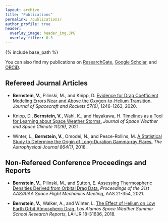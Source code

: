 ```yaml
---
layout: archive
title: "Publications"
permalink: /publications/
author_profile: true
header:
  overlay_image: header_img.JPG
  overlay_filter: 0.3
---
```

{% include base_path %}

  You can also find my publications on <a href="https://www.researchgate.net/profile/Valerie-Bernstein/research">ResearchGate</a>, <a href="https://scholar.google.com/citations?user=qM2RFKoAAAAJ&hl=en">Google Scholar</a>, and <a href="https://orcid.org/0000-0002-4467-6112">ORCiD</a>.

<!--- below converts page to collection --->
<!---
{% for post in site.publications reversed %}
  {% include archive-single.html %}
{% endfor %}
--->

Refereed Journal Articles
------

* <b>Bernstein, V.</b>, Pilinski, M., and Knipp, D. [Evidence for Drag Coefficient Modeling Errors Near and Above the Oxygen-to-Helium Transition.](https://doi.org/10.2514/1.A34740) <i>Journal of Spacecraft and Rockets 57(6)</i>, 1246-1263, 2020.

* Knipp, D., <b>Bernstein, V.</b>, Wahl, K., and Hayakawa, H. [Timelines as a Tool for Learning about Space Weather Storms.](https://doi.org/10.1051/swsc/2021011) <i>Journal of Space Weather and Space Climate 11(29)</i>, 2021.

* Winter, L., <b>Bernstein, V.</b>, Omodei, N., and Pesce-Rollins, M. [A Statistical Study to Determine the Origin of Long-Duration Gamma-ray Flares.](https://iopscience.iop.org/article/10.3847/1538-4357/aad3c0) <i>The Astrophysical Journal 864(1)</i>, 2018.

Non-Refereed Conference Proceedings and Reports
------

* <b>Bernstein, V.</b>, Pilinski, M., and Sutton, E. [Assessing Thermospheric Densities Derived from Orbital Drag Data.](https://www.researchgate.net/publication/353193424_Assessing_Thermospheric_Densities_Derived_from_Orbital_Drag_Data) <i>Proceedings of the 31st AAS/AIAA Space Flight Mechanics Meeting</i>, AAS 21-354, 2021.

* <b>Bernstein, V.</b>, Walker, A., and Winter, L. [The Effect of Helium on Low Earth Orbit Atmospheric Drag.](https://www.lanl.gov/projects/national-security-education-center/space-earth-center/space-weather-school/_assets/docs/swx-report-2018.pdf) <i>Los Alamos Space Weather Summer School Research Reports</i>, LA-UR 18-31636, 2018.